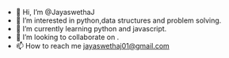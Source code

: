 - 👋 Hi, I’m @JayaswethaJ
- 👀 I’m interested in python,data structures and problem solving.
- 🌱 I’m currently learning python and javascript.
- 💞️ I’m looking to collaborate on . 
- 📫 How to reach me jayaswethaj01@gmail.com

<!---
JayaswethaJ/JayaswethaJ is a ✨ special ✨ repository because its `README.md` (this file) appears on your GitHub profile.
You can click the Preview link to take a look at your changes.
--->
